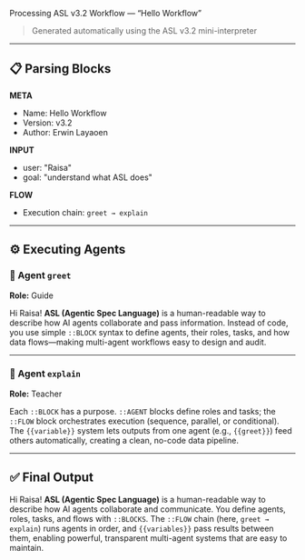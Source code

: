 Processing ASL v3.2 Workflow — “Hello Workflow”

> Generated automatically using the ASL v3.2 mini-interpreter

---

## 📋 Parsing Blocks

**META**
- Name: Hello Workflow  
- Version: v3.2  
- Author: Erwin Layaoen

**INPUT**
- user: "Raisa"  
- goal: "understand what ASL does"

**FLOW**
- Execution chain: `greet → explain`

---

## ⚙️ Executing Agents

### 🤖 Agent `greet`
**Role:** Guide

Hi Raisa! **ASL (Agentic Spec Language)** is a human-readable way to describe how AI agents collaborate and pass information. Instead of code, you use simple `::BLOCK` syntax to define agents, their roles, tasks, and how data flows—making multi-agent workflows easy to design and audit.

---

### 🤖 Agent `explain`
**Role:** Teacher

Each `::BLOCK` has a purpose. `::AGENT` blocks define roles and tasks; the `::FLOW` block orchestrates execution (sequence, parallel, or conditional). The `{{variable}}` system lets outputs from one agent (e.g., `{{greet}}`) feed others automatically, creating a clean, no-code data pipeline.

---

## ✅ Final Output

Hi Raisa! **ASL (Agentic Spec Language)** is a human-readable way to describe how AI agents collaborate and communicate. You define agents, roles, tasks, and flows with `::BLOCKS`. The `::FLOW` chain (here, `greet → explain`) runs agents in order, and `{{variables}}` pass results between them, enabling powerful, transparent multi-agent systems that are easy to maintain.
